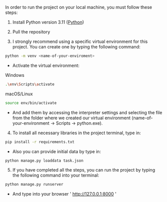In order to run the project on your local machine, you must follow these steps:

1. Install Python version 3.11
   ([Python](https://www.python.org/downloads/))

2. Pull the repository 

3. I strongly recommend using a specific virtual environment for this project. You can create one by typing the following command: 
```bash
python -m venv <name-of-your-enviroment> 
```
* Activate the virtual environment:

Windows
```bash
.\env\Scripts\activate
```
macOS/Linux
```bash
source env/bin/activate
```
* And add them by accessing the interpreter settings and selecting the file from 
the folder where we created our virtual environment (name-of-your-environment -> Scripts -> python.exe).


4. To install all necessary libraries in the project terminal, type in:
```bash
pip install -r requirements.txt
```
* Also you can provide initial data by type in:
```bash
python manage.py loaddata task.json
```

5. If you have completed all the steps, you can run the project by typing the following command into your terminal:
```bash
python manage.py runserver 
```
* And type into your browser ' http://127.0.0.1:8000 '

